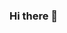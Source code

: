 ### Hi there 👋

<!--

<a href="https://visitcount.itsvg.in">
  <img src="https://visitcount.itsvg.in/api?id=ghassanelgendy&label=Profile%20Views&color=12&icon=5&pretty=true" />
</a>
**ghassanelgendy/ghassanelgendy** is a ✨ _special_ ✨ repository because its `README.md` (this file) appears on your GitHub profile.

Here are some ideas to get you started:

- 🔭 I’m currently working on ...
- 🌱 I’m currently learning ...
- 👯 I’m looking to collaborate on ...
- 🤔 I’m looking for help with ...
- 💬 Ask me about ...
- 📫 How to reach me: ...
- 😄 Pronouns: ...
- ⚡ Fun fact: ...
-->
